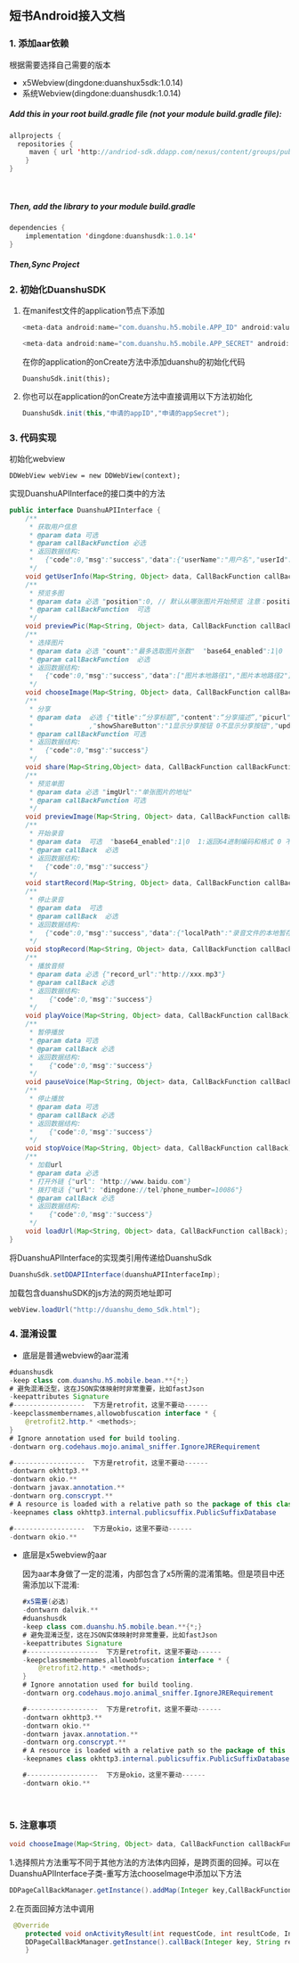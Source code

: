 ## 短书Android接入文档

### 1. 添加aar依赖

根据需要选择自己需要的版本

- x5Webview(dingdone:duanshux5sdk:1.0.14)
- 系统Webview(dingdone:duanshusdk:1.0.14)

##### Add this in your root build.gradle file (not your module build.gradle file):

   ```java
   allprojects {
     repositories {
        maven { url 'http://andriod-sdk.ddapp.com/nexus/content/groups/public/' }
       }
   }
   ```

   ​

##### Then, add the library to your module build.gradle

   ```java
   dependencies {
       implementation 'dingdone:duanshusdk:1.0.14'
   }
   ```

##### Then,Sync Project

### 2. 初始化DuanshuSDK

1. 在manifest文件的application节点下添加
   ```java
   <meta-data android:name="com.duanshu.h5.mobile.APP_ID" android:value="申请的appID"></meta-data>
   ```
   ```java
   <meta-data android:name="com.duanshu.h5.mobile.APP_SECRET" android:value="申请的appSecret"></meta-data>
   ```
   在你的application的onCreate方法中添加duanshu的初始化代码
      ```
   DuanshuSdk.init(this);
      ```

2. 你也可以在application的onCreate方法中直接调用以下方法初始化

   ```java
   DuanshuSdk.init(this,"申请的appID","申请的appSecret");
   ```



### 3. 代码实现

初始化webview

```
DDWebView webView = new DDWebView(context);
```

实现DuanshuAPIInterface的接口类中的方法

```java
public interface DuanshuAPIInterface {
    /**
     * 获取用户信息
     * @param data 可选
     * @param callBackFunction 必选
     * 返回数据结构:
     *   {"code":0,"msg":"success","data":{"userName":"用户名","userId":"用户id","avatarUrl":"用户头像链接","telephone":"绑定手机号"}}
     */
    void getUserInfo(Map<String, Object> data, CallBackFunction callBackFunction);
    /**
     * 预览多图
     * @param data 必选 "position":0, // 默认从哪张图片开始预览 注意：position不得大于图片张数   "pics":预览的图片数组
     * @param callBackFunction  可选
     */
    void previewPic(Map<String, Object> data, CallBackFunction callBackFunction);
    /**
     * 选择图片
     * @param data 必选 "count":"最多选取图片张数"  "base64_enabled":1|0  1:返回64进制编码和格式 0 不返回64进制编码和格式
     * @param callBackFunction  必选
     * 返回数据结构:
     *   {"code":0,"msg":"success","data":["图片本地路径1","图片本地路径2"]}
     */
    void chooseImage(Map<String, Object> data, CallBackFunction callBackFunction);
    /**
     * 分享
     * @param data  必选 {"title":“分享标题”,"content":“分享描述”,"picurl":“分享图片链接”,"url":“分享内容链接”
     *              ,"showShareButton":"1显示分享按钮 0不显示分享按钮","updateShareData":"1数据只更新，不打开分享面板 0直接弹出分享"}
     * @param callBackFunction 可选
     * 返回数据结构:
     *   {"code":0,"msg":"success"}
     */
    void share(Map<String,Object> data, CallBackFunction callBackFunction);
    /**
     * 预览单图
     * @param data 必选 "imgUrl":"单张图片的地址"
     * @param callBackFunction 可选
     */
    void previewImage(Map<String, Object> data, CallBackFunction callBackFunction);
    /**
     * 开始录音
     * @param data  可选  "base64_enabled":1|0  1:返回64进制编码和格式 0 不返回64进制编码和格式
     * @param callBack  必选
     * 返回数据结构:
     *   {"code":0,"msg":"success"}
     */
    void startRecord(Map<String, Object> data, CallBackFunction callBack);
    /**
     * 停止录音
     * @param data  可选
     * @param callBack  必选
     * 返回数据结构:
     *   {"code":0,"msg":"success","data":{"localPath":"录音文件的本地暂存文件路径"}}
     */
    void stopRecord(Map<String, Object> data, CallBackFunction callBack);
    /**
     * 播放音频
     * @param data 必选 {"record_url":"http://xxx.mp3"}
     * @param callBack 必选
     * 返回数据结构:
     *    {"code":0,"msg":"success"}
     */
    void playVoice(Map<String, Object> data, CallBackFunction callBack);
    /**
     * 暂停播放
     * @param data 可选
     * @param callBack 必选
     * 返回数据结构:        
     *    {"code":0,"msg":"success"}
     */
    void pauseVoice(Map<String, Object> data, CallBackFunction callBack);
    /**
     * 停止播放
     * @param data 可选
     * @param callBack 必选
     * 返回数据结构:   
     *    {"code":0,"msg":"success"}
     */
    void stopVoice(Map<String, Object> data, CallBackFunction callBack);
    /**
     * 加载url
     * @param data 必选
     * 打开外链 {"url": "http://www.baidu.com"}
     * 拨打电话 {"url": "dingdone://tel?phone_number=10086"}
     * @param callBack 必选
     * 返回数据结构:       
     *    {"code":0,"msg":"success"}
     */
    void loadUrl(Map<String, Object> data, CallBackFunction callBack);
}
```

将DuanshuAPIInterface的实现类引用传递给DuanshuSdk

```java
DuanshuSdk.setDDAPIInterface(duanshuAPIInterfaceImp);
```

加载包含duanshuSDK的js方法的网页地址即可

```java
webView.loadUrl("http://duanshu_demo_Sdk.html");
```

### 4. 混淆设置

- 底层是普通webview的aar混淆

```java
#duanshusdk
-keep class com.duanshu.h5.mobile.bean.**{*;}
# 避免混淆泛型，这在JSON实体映射时非常重要，比如fastJson
-keepattributes Signature
#------------------  下方是retrofit，这里不要动------
-keepclassmembernames,allowobfuscation interface * {
    @retrofit2.http.* <methods>;
}
# Ignore annotation used for build tooling.
-dontwarn org.codehaus.mojo.animal_sniffer.IgnoreJRERequirement

#------------------  下方是retrofit，这里不要动------
-dontwarn okhttp3.**
-dontwarn okio.**
-dontwarn javax.annotation.**
-dontwarn org.conscrypt.**
# A resource is loaded with a relative path so the package of this class must be preserved.
-keepnames class okhttp3.internal.publicsuffix.PublicSuffixDatabase

#------------------  下方是okio，这里不要动------
-dontwarn okio.**
```

- 底层是x5webview的aar

  因为aar本身做了一定的混淆，内部包含了x5所需的混淆策略。但是项目中还需添加以下混淆:

  ```java
  #x5需要(必选)
  -dontwarn dalvik.**
  #duanshusdk
  -keep class com.duanshu.h5.mobile.bean.**{*;}
  # 避免混淆泛型，这在JSON实体映射时非常重要，比如fastJson
  -keepattributes Signature
  #------------------  下方是retrofit，这里不要动------
  -keepclassmembernames,allowobfuscation interface * {
      @retrofit2.http.* <methods>;
  }
  # Ignore annotation used for build tooling.
  -dontwarn org.codehaus.mojo.animal_sniffer.IgnoreJRERequirement

  #------------------  下方是retrofit，这里不要动------
  -dontwarn okhttp3.**
  -dontwarn okio.**
  -dontwarn javax.annotation.**
  -dontwarn org.conscrypt.**
  # A resource is loaded with a relative path so the package of this class must be preserved.
  -keepnames class okhttp3.internal.publicsuffix.PublicSuffixDatabase

  #------------------  下方是okio，这里不要动------
  -dontwarn okio.**
  ```

  ​

### 5. 注意事项

```java
void chooseImage(Map<String, Object> data, CallBackFunction callBackFunction);
```

1.选择照片方法重写不同于其他方法的方法体内回掉，是跨页面的回掉。可以在DuanshuAPIInterface子类-重写方法chooseImage中添加以下方法

```java
DDPageCallBackManager.getInstance().addMap(Integer key,CallBackFunction callBackFunction);
```

2.在页面回掉方法中调用

```java
 @Override
    protected void onActivityResult(int requestCode, int resultCode, Intent data) {
    DDPageCallBackManager.getInstance().callBack(Integer key, String returnData);
    }
```

